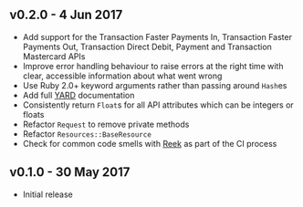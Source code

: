 ## v0.2.0 - 4 Jun 2017

* Add support for the Transaction Faster Payments In, Transaction Faster Payments Out,
Transaction Direct Debit, Payment and Transaction Mastercard APIs
* Improve error handling behaviour to raise errors at the right time with clear,
accessible information about what went wrong
* Use Ruby 2.0+ keyword arguments rather than passing around `Hash`es
* Add full [YARD](http://yardoc.org/) documentation
* Consistently return `Float`s for all API attributes which can be integers or floats
* Refactor `Request` to remove private methods
* Refactor `Resources::BaseResource`
* Check for common code smells with [Reek](https://github.com/troessner/reek) as part of
the CI process

## v0.1.0 - 30 May 2017

* Initial release